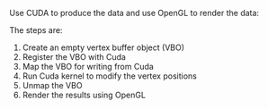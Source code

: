 Use CUDA to produce the data and use OpenGL to render the data:

The steps are:
1. Create an empty vertex buffer object (VBO)
2. Register the VBO with Cuda
3. Map the VBO for writing from Cuda
4. Run Cuda kernel to modify the vertex positions
5. Unmap the VBO
6. Render the results using OpenGL

